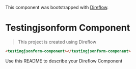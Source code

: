 This component was bootstrapped with [Direflow](https://direflow.io).

# Testingjsonform Component
> This project is created using Direflow

```html
<testingjsonform-component></testingjsonform-component>
```

Use this README to describe your Direflow Component
